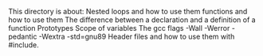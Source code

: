 This directory is about:
Nested loops and how to use them
functions and how to use them
The difference between a declaration and a definition of a function
Prototypes
Scope of variables
The gcc flags -Wall -Werror -pedantic -Wextra -std=gnu89
Header files and how to use them with #include.
